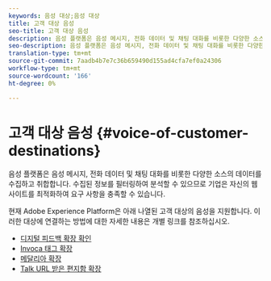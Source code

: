 ```yaml
---
keywords: 음성 대상;음성 대상
title: 고객 대상 음성
seo-title: 고객 대상 음성
description: 음성 플랫폼은 음성 메시지, 전화 데이터 및 채팅 대화를 비롯한 다양한 소스의 데이터를 수집하고 취합합니다. 수집된 정보를 필터링하여 분석할 수 있으므로 기업은 자신의 웹 사이트를 최적화하여 요구 사항을 충족할 수 있습니다.
seo-description: 음성 플랫폼은 음성 메시지, 전화 데이터 및 채팅 대화를 비롯한 다양한 소스의 데이터를 수집하고 취합합니다. 수집된 정보를 필터링하여 분석할 수 있으므로 기업은 자신의 웹 사이트를 최적화하여 요구 사항을 충족할 수 있습니다.
translation-type: tm+mt
source-git-commit: 7aadb4b7e7c36b659490d155ad4cfa7ef0a24306
workflow-type: tm+mt
source-wordcount: '166'
ht-degree: 0%

---
```



# 고객 대상 음성 {#voice-of-customer-destinations}

음성 플랫폼은 음성 메시지, 전화 데이터 및 채팅 대화를 비롯한 다양한 소스의 데이터를 수집하고 취합합니다. 수집된 정보를 필터링하여 분석할 수 있으므로 기업은 자신의 웹 사이트를 최적화하여 요구 사항을 충족할 수 있습니다.

현재 Adobe Experience Platform은 아래 나열된 고객 대상의 음성을 지원합니다. 이러한 대상에 연결하는 방법에 대한 자세한 내용은 개별 링크를 참조하십시오.

- [디지털 피드백 확장 확인](./confirmit-digital-feedback.md)
- [Invoca 태그 확장](./invoca.md)
- [메달리아 확장](./medallia.md)
- [Talk URL 받은 편지함 확장](./talkurl.md)
